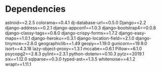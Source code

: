 # Dependencies
astroid==2.2.5
colorama==0.4.1
dj-database-url==0.5.0
Django==2.2
django-address==0.2.1
django-appconf==1.0.3
django-bootstrap4==0.0.8
django-classy-tags==0.8.0
django-crispy-forms==1.7.2
django-easy-maps==1.0.1
django-heroku==0.3.1
django-location-field==2.1.0
django-tinymce==2.8.0
geographiclib==1.49
geopy==1.19.0
gunicorn==19.9.0
isort==4.3.18
lazy-object-proxy==1.3.1
mccabe==0.6.1
Pillow==6.1.0
psycopg2==2.8.3
pylint==2.3.1
python-dotenv==0.10.3
pytz==2019.1
six==1.12.0
sqlparse==0.3.0
typed-ast==1.3.5
whitenoise==4.1.2
wrapt==1.11.1
